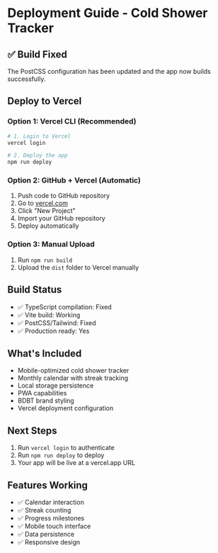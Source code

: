 # Deployment Guide - Cold Shower Tracker

## ✅ Build Fixed
The PostCSS configuration has been updated and the app now builds successfully.

## Deploy to Vercel

### Option 1: Vercel CLI (Recommended)
```bash
# 1. Login to Vercel
vercel login

# 2. Deploy the app
npm run deploy
```

### Option 2: GitHub + Vercel (Automatic)
1. Push code to GitHub repository
2. Go to [vercel.com](https://vercel.com)
3. Click "New Project"
4. Import your GitHub repository
5. Deploy automatically

### Option 3: Manual Upload
1. Run `npm run build`
2. Upload the `dist` folder to Vercel manually

## Build Status
- ✅ TypeScript compilation: Fixed
- ✅ Vite build: Working
- ✅ PostCSS/Tailwind: Fixed
- ✅ Production ready: Yes

## What's Included
- Mobile-optimized cold shower tracker
- Monthly calendar with streak tracking
- Local storage persistence
- PWA capabilities
- BDBT brand styling
- Vercel deployment configuration

## Next Steps
1. Run `vercel login` to authenticate
2. Run `npm run deploy` to deploy
3. Your app will be live at a vercel.app URL

## Features Working
- ✅ Calendar interaction
- ✅ Streak counting
- ✅ Progress milestones
- ✅ Mobile touch interface
- ✅ Data persistence
- ✅ Responsive design